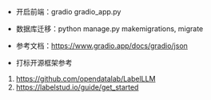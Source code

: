- 开启前端：gradio gradio_app.py
- 数据库迁移：python manage.py makemigrations, migrate


- 参考文档：https://www.gradio.app/docs/gradio/json
- 打标开源框架参考
1. https://github.com/opendatalab/LabelLLM
2. https://labelstud.io/guide/get_started
